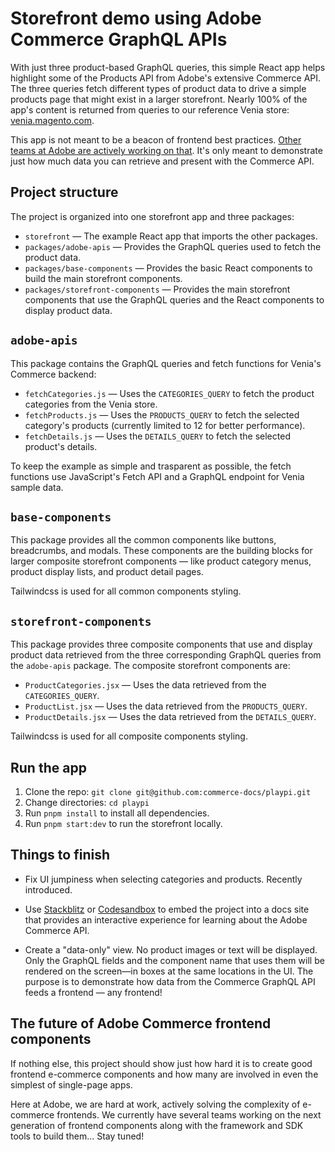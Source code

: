 # Storefront demo using Adobe Commerce GraphQL APIs

With just three product-based GraphQL queries, this simple React app helps highlight some of the Products API from Adobe's extensive Commerce API. The three queries fetch different types of product data to drive a simple products page that might exist in a larger storefront. Nearly 100% of the app's content is returned from queries to our reference Venia store: [venia.magento.com](https://venia.magento.com).

This app is not meant to be a beacon of frontend best practices. [Other teams at Adobe are actively working on that](#the-future-of-adobe-commerce-frontend-components). It's only meant to demonstrate just how much data you can retrieve and present with the Commerce API.

## Project structure

The project is organized into one storefront app and three packages:

- `storefront` — The example React app that imports the other packages.
- `packages/adobe-apis` — Provides the GraphQL queries used to fetch the product data.
- `packages/base-components` — Provides the basic React components to build the main storefront components.
- `packages/storefront-components` — Provides the main storefront components that use the GraphQL queries and the React components to display product data.


## `adobe-apis`

This package contains the GraphQL queries and fetch functions for Venia's Commerce backend:

- `fetchCategories.js` — Uses the `CATEGORIES_QUERY` to fetch the product categories from the Venia store.
- `fetchProducts.js` — Uses the `PRODUCTS_QUERY` to fetch the selected category's products (currently limited to 12 for better performance).
- `fetchDetails.js` — Uses the `DETAILS_QUERY` to fetch the selected product's details.

To keep the example as simple and trasparent as possible, the fetch functions use JavaScript's Fetch API and a GraphQL endpoint for Venia sample data.


## `base-components`

This package provides all the common components like buttons, breadcrumbs, and modals. These components are the building blocks for larger composite storefront components —  like product category menus, product display lists, and product detail pages.

Tailwindcss is used for all common components styling.

## `storefront-components`

This package provides three composite components that use and display product data retrieved from the three corresponding GraphQL queries from the `adobe-apis` package. The composite storefront components are:

- `ProductCategories.jsx` — Uses the data retrieved from the `CATEGORIES_QUERY`.
- `ProductList.jsx` — Uses the data retrieved from the `PRODUCTS_QUERY`.
- `ProductDetails.jsx` — Uses the data retrieved from the `DETAILS_QUERY`.

Tailwindcss is used for all composite components styling.

## Run the app

1. Clone the repo: `git clone git@github.com:commerce-docs/playpi.git`
2. Change directories: `cd playpi`
3. Run `pnpm install` to install all dependencies.
4. Run `pnpm start:dev` to run the storefront locally.

## Things to finish

- Fix UI jumpiness when selecting categories and products. Recently introduced.

- Use [Stackblitz](https://stackblitz.com/) or [Codesandbox](https://codesandbox.io/) to embed the project into a docs site that provides an interactive experience for learning about the Adobe Commerce API.
  
- Create a "data-only" view. No product images or text will be displayed. Only the GraphQL fields and the component name that uses them will be rendered on the screen—in boxes at the same locations in the UI. The purpose is to demonstrate how data from the Commerce GraphQL API feeds a frontend — any frontend!

## The future of Adobe Commerce frontend components

If nothing else, this project should show just how hard it is to create good frontend e-commerce components and how many are involved in even the simplest of single-page apps.

Here at Adobe, we are hard at work, actively solving the complexity of e-commerce frontends. We currently have several teams working on the next generation of frontend components along with the framework and SDK tools to build them... Stay tuned!
